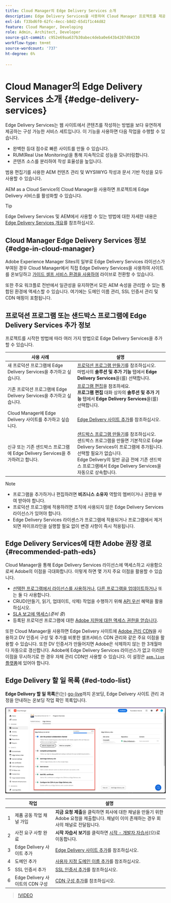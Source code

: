 ```yaml
---
title: Cloud Manager의 Edge Delivery Services 소개
description: Edge Delivery Services을 사용하여 Cloud Manager 프로젝트를 제공하는 방법을 알아봅니다.
exl-id: f33bd6f0-62fc-4ecc-b8d2-65d1f1c44d82
feature: Cloud Manager, Developing
role: Admin, Architect, Developer
source-git-commit: c952e69aa637b30abec4deba0e643b4287d84330
workflow-type: tm+mt
source-wordcount: '737'
ht-degree: 6%

---
```



# Cloud Manager의 Edge Delivery Services 소개 {#edge-delivery-services}

Edge Delivery Services는 웹 사이트에서 콘텐츠를 작성하는 방법을 보다 유연하게 제공하는 구성 가능한 서비스 세트입니다. 이 기능을 사용하면 다음 작업을 수행할 수 있습니다.

* 완벽한 등대 점수로 빠른 사이트를 만들 수 있습니다.
* RUM(Real Use Monitoring)을 통해 지속적으로 성능을 모니터링합니다.
* 콘텐츠 소스를 분리하여 작성 효율성을 높입니다.

범용 편집기를 사용한 AEM 컨텐츠 관리 및 WYSIWYG 작성과 문서 기반 작성을 모두 사용할 수 있습니다.

AEM as a Cloud Service의 Cloud Manager을 사용하면 프로젝트에 Edge Delivery 서비스를 활성화할 수 있습니다.

>[!TIP]
>
>Edge Delivery Services 및 AEM에서 사용할 수 있는 방법에 대한 자세한 내용은 [Edge Delivery Services 개요](/help/edge/overview.md)를 참조하십시오.

## Cloud Manager Edge Delivery Services 정보 {#edge-in-cloud-manager}

Adobe Experience Manager Sites의 일부로 Edge Delivery Services 라이선스가 부여된 경우 Cloud Manager에서 직접 Edge Delivery Services을 사용하여 사이트를 온보딩하고 [가이드 셀프 서비스 환경을 사용하여](/help/implementing/cloud-manager/managing-code/private-repositories.md) 라이브로 전환할 수 있습니다.

또한 주요 워크플로 전반에서 일관성을 유지하면서 모든 AEM 속성을 관리할 수 있는 통합된 환경에 액세스할 수 있습니다. 여기에는 도메인 이름 관리, SSL 인증서 관리 및 CDN 매핑이 포함됩니다.

## 프로덕션 프로그램 또는 샌드박스 프로그램에 Edge Delivery Services 추가 정보

프로젝트를 시작한 방법에 따라 여러 가지 방법으로 Edge Delivery Services을 추가할 수 있습니다.

| 사용 사례 | 설명 |
| --- | --- |
| 새 프로덕션 프로그램에 Edge Delivery Services을 추가하고 싶습니다. | [프로덕션 프로그램 만들기](/help/implementing/cloud-manager/getting-access-to-aem-in-cloud/creating-production-programs.md)를 참조하십시오.<br>마법사의 **솔루션 및 추가 기능** 탭에서 **Edge Delivery Services**&#x200B;을(를) 선택합니다. |
| 기존 프로덕션 프로그램에 Edge Delivery Services을 추가하고 싶습니다. | [프로그램 편집](/help/implementing/cloud-manager/getting-access-to-aem-in-cloud/editing-programs.md)을 참조하세요.<br>**프로그램 편집** 대화 상자의 **솔루션 및 추가 기능** 탭에서 **Edge Delivery Services**&#x200B;을(를) 선택합니다. |
| Cloud Manager에 Edge Delivery 사이트를 추가하고 싶습니다. | [Edge Delivery 사이트 추가](/help/implementing/cloud-manager/edge-delivery/add-edge-delivery-site.md)를 참조하십시오. |
| 신규 또는 기존 샌드박스 프로그램에 Edge Delivery Services을 추가하려고 합니다. | [샌드박스 프로그램 만들기](/help/implementing/cloud-manager/getting-access-to-aem-in-cloud/creating-sandbox-programs.md)를 참조하십시오.<br>샌드박스 프로그램을 만들면 기본적으로 Edge Delivery Services이 프로그램에 추가됩니다. 선택할 필요가 없습니다.<br>Edge Delivery의 일반 공급 전에 기존 샌드박스 프로그램에서 Edge Delivery Services을 자동으로 상속합니다. |

>[!NOTE]
>
>* 프로그램을 추가하거나 편집하려면 **비즈니스 소유자** 역할의 멤버이거나 권한을 부여 받아야 합니다.
>* 프로덕션 프로그램에 적용하려면 조직에 사용되지 않은 Edge Delivery Services 라이선스가 있어야 합니다.
>* Edge Delivery Services 라이센스가 프로그램에 적용되거나 프로그램에서 제거되면 파이프라인을 실행할 필요 없이 변경 사항이 즉시 적용됩니다.

## Edge Delivery Services에 대한 Adobe 권장 경로 {#recommended-path-eds}

Cloud Manager을 통해 Edge Delivery Services 라이선스에 액세스하고 사용함으로써 Adobe의 이점을 극대화합니다. 이렇게 하면 몇 가지 주요 이점을 활용할 수 있습니다.

* [선택한 프로그램에서 라이선스를 사용하거나](/help/implementing/cloud-manager/edge-delivery/add-edge-delivery-site.md), [다른 프로그램을 업데이트하거나](/help/implementing/cloud-manager/edge-delivery/manage-edge-delivery-sites.md) 또는 둘 다 사용합니다.
* CRUD(만들기, 읽기, 업데이트, 삭제) 작업을 수행하기 위해 [API 우선](https://developer.adobe.com/experience-cloud/experience-manager-apis/) 혜택을 활용하십시오.
* [SLA 보고에 액세스](/help/implementing/cloud-manager/sla-reporting.md)(*준비 중*)
* 등록된 프로덕션 프로그램에 대한 [Adobe 지원에 대한 액세스 권한을 얻습니다](/help/edge/overview.md#support-ticket).

또한 Cloud Manager을 사용하면 Edge Delivery 사이트에 [Adobe 관리 CDN](/help/implementing/dispatcher/cdn.md#aem-managed-cdn)을 사용하고 DV 인증서 구성 및 추가를 비롯한 셀프서비스 CDN 관리와 같은 주요 이점을 활용할 수 있습니다. 또한 DV 인증서가 만들어지면 Adobe은 삭제하지 않는 한 3개월마다 자동으로 갱신합니다. Adobe에 Edge Delivery Services 라이선스가 없고 이러한 이점을 무시하기로 한 경우 자체 관리 CDN만 사용할 수 있습니다. 이 설정은 [`aem.live` 플랫폼](https://www.aem.live/docs/go-live-checklist#cdn-configuration)에 있어야 합니다.

## Edge Delivery 할 일 목록 {#ed-todo-list}

**Edge Delivery 할 일 목록**&#x200B;은(는) [go-live](/help/journey-onboarding/go-live-checklist.md)까지 온보딩, Edge Delivery 사이트 관리 과정을 안내하는 온보딩 작업 확인 목록입니다.

![Edge Delivery 사이트 할 일 목록](/help/implementing/cloud-manager/assets/cm-eds-todo-list.png)

|  | 작업 | 설명 |
| --- | --- | --- |
| 1 | 제품 공동 작업 채널 가입 | **지금 요청 제출**&#x200B;을 클릭하면 회사에 대한 채널을 만들기 위한 Adobe 요청을 제출합니다. 채널이 이미 존재하는 경우 회사의 채널로 전달됩니다. |
| 2 | 사전 요구 사항 완료 | **시작 자습서 보기**&#x200B;를 클릭하면 [시작 - 개발자 자습서](https://www.aem.live/developer/tutorial)(으)로 이동합니다. |
| 3 | Edge Delivery 사이트 추가 | [Edge Delivery 사이트 추가](#eds-add-site)를 참조하십시오. |
| 4 | 도메인 추가 | [사용자 지정 도메인 이름 추가](/help/implementing/cloud-manager/custom-domain-names/add-custom-domain-name.md)를 참조하십시오. |
| 5 | SSL 인증서 추가 | [SSL 인증서 추가](/help/implementing/cloud-manager/managing-ssl-certifications/add-ssl-certificate.md)를 참조하십시오. |
| 6 | Edge Delivery 사이트의 CDN 구성 | [CDN 구성 추가](#add-cdn)를 참조하십시오. |

>[!VIDEO](https://video.tv.adobe.com/v/3428020?learn=on)
